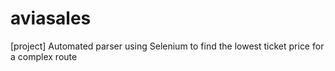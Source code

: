 # aviasales
[project] Automated parser using Selenium to find the lowest ticket price for a complex route
